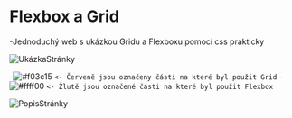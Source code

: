 # Flexbox a Grid 
-Jednoduchý web s ukázkou Gridu a Flexboxu pomocí css prakticky

![UkázkaStránky](Stránka.jpg)

-![#f03c15](https://placehold.it/15/f03c15/000000?text=+) `<- Červeně jsou označeny části na které byl použit Grid`
-![#ffff00](https://placehold.it/15/#ffff00/000000?text=+) `<- Žlutě jsou označené části na které byl použit Flexbox`

![PopisStránky](StránkaSPopisem.jpg)

